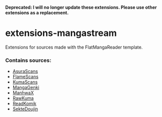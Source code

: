 **Deprecated: I will no longer update these extensions. Please use other extensions as a replacement.**

# extensions-mangastream

Extensions for sources made with the FlatMangaReader template.

### Contains sources:  
* [AsuraScans](https://www.asurascans.com)
* [FlameScans](https://flamescans.org)
* [KumaScans](https://kumascans.com)
* [MangaGenki](https://mangagenki.com) 
* [ManhwaX](https://manhwax.com)
* [RawKuma](https://rawkuma.com) 
* [ReadKomik](https://readkomik.com)
* [SekteDoujin](https://75.119.132.111)